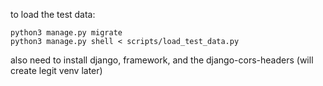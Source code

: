 to load the test data:
```
python3 manage.py migrate
python3 manage.py shell < scripts/load_test_data.py
```

also need to install django, framework, and the django-cors-headers (will create legit venv later)
